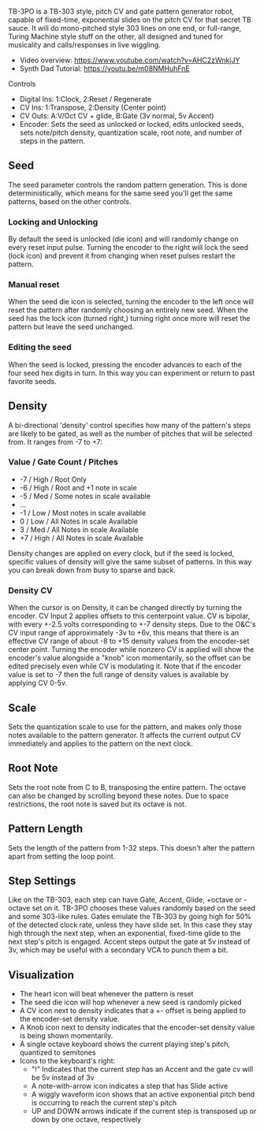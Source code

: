 TB-3PO is a TB-303 style, pitch CV and gate pattern generator robot, capable of fixed-time, exponential slides on the pitch CV for that secret TB sauce. It will do mono-pitched style 303 lines on one end, or full-range, Turing Machine style stuff on the other, all designed and tuned for musicality and calls/responses in live wiggling.

* Video overview: https://www.youtube.com/watch?v=AHC2zWnkjJY
* Synth Dad Tutorial: https://youtu.be/m08NMHuhFnE


Controls

- Digital Ins: 1:Clock,  2:Reset / Regenerate
- CV Ins:   1:Transpose, 2:Density (Center point)
- CV Outs:  A:V/Oct CV + glide, B:Gate (3v normal, 5v Accent)
- Encoder: Sets the seed as unlocked or locked, edits unlocked seeds, sets note/pitch density, quantization scale, root note, and number of steps in the pattern.

## Seed
The seed parameter controls the random pattern generation. This is done deterministically, which means for the same seed you'll get the same patterns, based on the other controls.

### Locking and Unlocking
By default the seed is unlocked (die icon) and will randomly change on every reset input pulse. Turning the encoder to the right will lock the seed (lock icon) and prevent it from changing when reset pulses restart the pattern.

### Manual reset
When the seed die icon is selected, turning the encoder to the left once will reset the pattern after randomly choosing an entirely new seed. When the seed has the lock icon (turned right,) turning right once more will reset the pattern but leave the seed unchanged.

### Editing the seed
When the seed is locked, pressing the encoder advances to each of the four seed hex digits in turn. In this way you can experiment or return to past favorite seeds.

## Density
A bi-directional 'density' control specifies how many of the pattern's steps are likely to be gated, as well as the number of pitches that will be selected from. It ranges from -7 to +7:

### Value / Gate Count /  Pitches

- -7 / High / Root Only
- -6 / High / Root and +1 note in scale
- -5 / Med / Some notes in scale available
- ...
- -1 / Low / Most notes in scale available
-  0 / Low / All Notes in scale Available
-  3 / Med / All Notes in scale Available
- +7 / High / All Notes in scale Available

Density changes are applied on every clock, but if the seed is locked, specific values of density will give the same subset of patterns. In this way you can break down from busy to sparse and back.

### Density CV
When the cursor is on Density, it can be changed directly by turning the encoder. CV Input 2 applies offsets to this centerpoint value. CV is bipolar, with every +-2.5 volts corresponding to +-7 density steps. Due to the O&C's CV input range of approximately -3v to +6v, this means that there is an effective CV range of about -8 to +15 density values from the encoder-set center point.
Turning the encoder while nonzero CV is applied will show the encoder's value alongside a "knob" icon momentarily, so the offset can be edited precisely even while CV is modulating it.
Note that if the encoder value is set to -7 then the full range of density values is available by applying CV 0-5v.

## Scale
Sets the quantization scale to use for the pattern, and makes only those notes available to the pattern generator. It affects the current output CV immediately and applies to the pattern on the next clock.

## Root Note
Sets the root note from C to B, transposing the entire pattern. The octave can also be changed by scrolling beyond these notes. Due to space restrictions, the root note is saved but its octave is not.

## Pattern Length
Sets the length of the pattern from 1-32 steps. This doesn't alter the pattern apart from setting the loop point.

## Step Settings
Like on the TB-303, each step can have Gate, Accent, Glide, +octave or -octave set on it. TB-3PO chooses these values randomly based on the seed and some 303-like rules. Gates emulate the TB-303 by going high for 50% of the detected clock rate, unless they have slide set. In this case they stay high through the next step, when an exponential, fixed-time glide to the next step's pitch is engaged. Accent steps output the gate at 5v instead of 3v, which may be useful with a secondary VCA to punch them a bit.

## Visualization
- The heart icon will beat whenever the pattern is reset
- The seed die icon will hop whenever a new seed is randomly picked
- A CV icon next to density indicates that a +- offset is being applied to the encoder-set density value.
- A Knob icon next to density indicates that the encoder-set density value is being shown momentarily.
- A single octave keyboard shows the current playing step's pitch, quantized to semitones
- Icons to the keyboard's right:
  - "!" Indicates that the current step has an Accent and the gate cv will be 5v instead of 3v
  - A note-with-arrow icon indicates a step that has Slide active
  - A wiggly waveform icon shows that an active exponential pitch bend is occurring to reach the current step's pitch
  - UP and DOWN arrows indicate if the current step is transposed up or down by one octave, respectively

